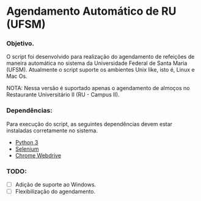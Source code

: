 # Agendamento Automático de RU (UFSM)

### Objetivo.
O script foi desenvolvido para realização do agendamento de refeições de maneira automática no sistema da Universidade Federal de Santa Maria (UFSM). Atualmente o script suporte os ambientes Unix like, isto é, Linux e Mac Os.

NOTA: Nessa versão é suportado apenas o agendamento de almoços no Restaurante Universitário II (RU - Campus II).

### Dependências:
Para execução do script, as seguintes dependências devem estar instaladas corretamente no sistema.
  - [Python 3](https://www.python.org/downloads/)
  - [Selenium](https://selenium-python.readthedocs.io/)
  - [Chrome Webdrive](https://chromedriver.chromium.org/downloads)

### TODO:
  - [ ] Adição de suporte ao Windows.
  - [ ] Flexibilização do agendamento.
